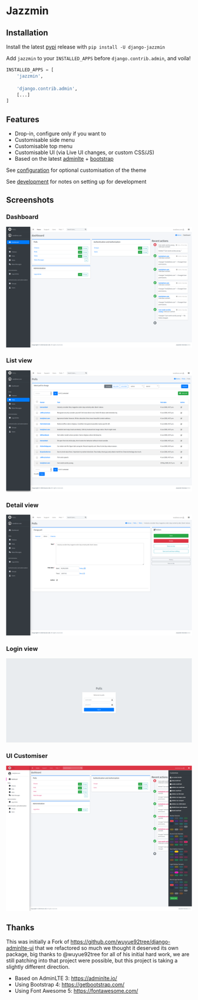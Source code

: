 # Jazzmin

## Installation

Install the latest [pypi](https://pypi.org/project/django-jazzmin/) release with `pip install -U django-jazzmin`

Add `jazzmin` to your `INSTALLED_APPS` before `django.contrib.admin`, and voila!

```python
INSTALLED_APPS = [
    'jazzmin',

    'django.contrib.admin',
    [...]
]
```

## Features

- Drop-in, configure only if you want to
- Customisable side menu
- Customisable top menu
- Customisable UI (via Live UI changes, or custom CSS/JS)
- Based on the latest [adminlte](https://adminlte.io/) + [bootstrap](https://getbootstrap.com/)

See [configuration](./configuration.md) for optional customisation of the theme

See [development](./development.md) for notes on setting up for development

## Screenshots

### Dashboard
![dashboard](./img/dashboard.png)

### List view
![table list](./img/list_view.png)

### Detail view
![form page](./img/detail_view.png)

### Login view
![login](./img/login.png)

### UI Customiser
![login](./img/ui_customiser.png)

## Thanks
This was initially a Fork of https://github.com/wuyue92tree/django-adminlte-ui that we refactored so much we thought it
deserved its own package, big thanks to @wuyue92tree for all of his initial hard work, we are still patching into that
project were possible, but this project is taking a slightly different direction.

- Based on AdminLTE 3: https://adminlte.io/
- Using Bootstrap 4: https://getbootstrap.com/
- Using Font Awesome 5: https://fontawesome.com/
